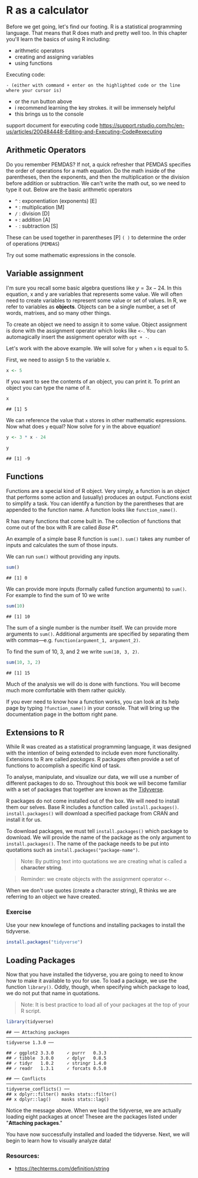 # R as a calculator

Before we get going, let's find our footing. R is a statistical programming language. That means that R does math and pretty well too. In this chapter you'll learn the basics of using R including:

  - arithmetic operators
  - creating and assigning variables
  - using functions
  
  Executing code:
  
    - (either with command + enter on the highlighted code or the line where your cursor is)
  - or the run button above
  - i recommend learning the key strokes. it will be immensely helpful
  - this brings us to the console

support document for executing code https://support.rstudio.com/hc/en-us/articles/200484448-Editing-and-Executing-Code#executing

## Arithmetic Operators 

Do you remember PEMDAS? If not, a quick refresher that PEMDAS specifies the order of operations for a math equation. Do the math inside of the parentheses, then the exponents, and then the multiplication or the division before addition or subtraction. We can't write the math out, so we need to type it out. Below are the basic arithmetic operators

- `^` : exponentiation (exponents)  [E]
- `*` : multiplication [M]
- `/` : division [D]
- `+` : addition [A]
- `-` : subtraction [S]

These can be used together in parentheses [P] `( )` to determine the order of operations (`PEMDAS`)

Try out some mathematic expressions in the console.

## Variable assignment

I'm sure you recall some basic algebra questions like $y = 3x - 24$. In this equation, x and y are variables that represents some value. We will often need to create variables to represent some value or set of values. In R, we refer to variables as **objects**. Objects can be a single number, a set of words, matrixes, and so many other things. 

To create an object we need to assign it to some value. Object assignment is done with the assignment operator which looks like `<-`. You can automagically insert the assignment operator with `opt + -`. 

Let's work with the above example. We will solve for `y` when `x` is equal to 5.

First, we need to assign 5 to the variable x.


```r
x <- 5
```

If you want to see the contents of an object, you can print it. To print an object you can type the name of it.


```r
x
```

```
## [1] 5
```

We can reference the value that `x` stores in other mathematic expressions. Now what does `y` equal? Now solve for y in the above equation!


```r
y <- 3 * x - 24

y
```

```
## [1] -9
```

## Functions

Functions are a special kind of R object. Very simply, a function is an object that performs some action and (usually) produces an output. Functions exist to simplify a task. You can identify a function by the parentheses that are appended to the function name. A function looks like `function_name()`.  

R has many functions that come built in. The collection of functions that come out of the box with R are called *Base R**.

An example of a simple base R function is `sum()`. `sum()` takes any number of inputs and calculates the sum of those inputs. 

We can run `sum()` without providing any inputs.


```r
sum()
```

```
## [1] 0
```

We can provide more inputs (formally called function arguments) to `sum()`. For example to find the sum of 10 we write


```r
sum(10)
```

```
## [1] 10
```

The sum of a single number is the number itself. We can provide more arguments to `sum()`. Additional arguments are specified by separating them with commas—e.g. `function(argument_1, argument_2)`.

To find the sum of 10, 3, and 2 we write `sum(10, 3, 2)`.


```r
sum(10, 3, 2)
```

```
## [1] 15
```

Much of the analysis we will do is done with functions. You will become much more comfortable with them rather quickly. 

If you ever need to know how a function works, you can look at its help page by typing `?function_name()` in your console. That will bring up the documentation page in the bottom right pane. 

## Extensions to R 

While R was created as a statistical programming language, it was designed with the intention of being extended to include even more functionality. Extensions to R are called _packages_. R packages often provide a set of functions to accomplish a specific kind of task. 

To analyse, manipulate, and visualize our data, we will use a number of different packages to do so. Throughout this book we will become familiar with a set of packages that together are known as the [Tidyverse](https://tidyverse.org).

R packages do not come installed out of the box. We will need to install them our selves. Base R includes a function called `install.packages()`. `install.packages()` will download a specified package from CRAN and install it for us.

To download packages, we must tell `install.packages()` which package to download. We will provide the name of the package as the only argument to `install.packages()`. The name of the package needs to be put into quotations such as `install.packages("package-name")`.

> Note: By putting text into quotations we are creating what is called a **character string**.

> Reminder: we create objects with the assignment operator `<-`.

When we don't use quotes (create a character string), R thinks we are referring to an object we have created.

### Exercise

Use your new knowlege of functions and installing packages to install the tidyverse.


```r
install.packages("tidyverse")
```

## Loading Packages

Now that you have installed the tidyverse, you are going to need to know how to make it available to you for use. To load a package, we use the function `library()`. Oddly, though, when specifying which package to load, we do not put that name in quotations.

> Note: It is best practice to load all of your packages at the top of your R script. 


```r
library(tidyverse)
```

```
## ── Attaching packages ──────────────────────────────────────────────────────────────────────────── tidyverse 1.3.0 ──
```

```
## ✓ ggplot2 3.3.0     ✓ purrr   0.3.3
## ✓ tibble  3.0.0     ✓ dplyr   0.8.5
## ✓ tidyr   1.0.2     ✓ stringr 1.4.0
## ✓ readr   1.3.1     ✓ forcats 0.5.0
```

```
## ── Conflicts ─────────────────────────────────────────────────────────────────────────────── tidyverse_conflicts() ──
## x dplyr::filter() masks stats::filter()
## x dplyr::lag()    masks stats::lag()
```

Notice the message above. When we load the tidyverse, we are actually loading eight packages at once! Thesee are the packages listed under "**Attaching packages**."

You have now successfully installed and loaded the tidyverse. Next, we will begin to learn how to visually analyze data!  


### Resources:

- https://techterms.com/definition/string

